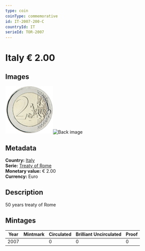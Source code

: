 ```yaml
---
type: coin
coinType: commemorative
id: IT-2007-200-C
countryId: IT
serieId: TOR-2007
---
```


# Italy € 2.00

## Images

<img src="../../Images/common-2007-200.png" height="150" alt="Front image"><img src="Images/IT-2007-200-000.png" height="150" alt="Back image">

## Metadata

**Country:** [Italy](../../Countries/Italy/index.md)\
**Serie:** [Treaty of Rome](index.md)\
**Monetary value:** € 2.00\
**Currency:** Euro

## Description
50 years treaty of Rome

## Mintages

| Year | Mintmark | Circulated | Brilliant Uncirculated | Proof |
| ---- | -------- | ---------- | ---------------------- | ----- |
| 2007 |  | 0| 0 | 0 |
